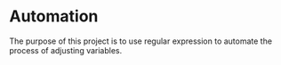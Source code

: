# Automation
The purpose of this project is to use regular expression to automate the process of adjusting variables. 
